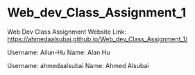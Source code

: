 # Web_dev_Class_Assignment_1
Web Dev Class Assignment
Website Link: https://ahmedaalsubai.github.io/Web_dev_Class_Assignment_1/

Username: Ailun-Hu          Name: Alan Hu

Username: ahmedaalsubai     Name: Ahmed Alsubai
